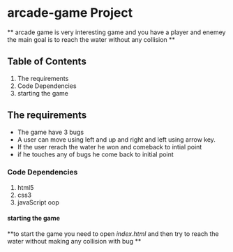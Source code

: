 
# arcade-game Project
** arcade game is very interesting game and you have a player and enemey  the main goal is to reach the water without any collision **
## Table of Contents
1. The requirements
2. Code Dependencies
3. starting the game

## The requirements

- The game have 3 bugs 
- A user can move using left and up and right and left using arrow key.
- If the user rerach the water he won and comeback to intial point
- if he touches any of bugs he come back to initial point

### Code Dependencies
1. html5
2. css3
3. javaScript oop


#### starting the game
**to start the game you need to open _index.html_ and then try to reach the water without making any collision with bug  **



